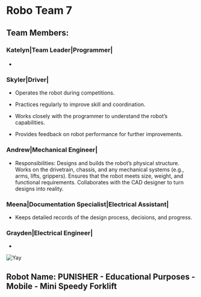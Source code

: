 # **Robo Team 7**

## Team Members:
### Katelyn|Team Leader|Programmer|
* #### 
### Skyler|Driver|
* Operates the robot during competitions.
  
* Practices regularly to improve skill and coordination.
  
* Works closely with the programmer to understand the robot’s capabilities.
  
* Provides feedback on robot performance for further improvements.
  
### Andrew|Mechanical Engineer|
* Responsibilities:
Designs and builds the robot’s physical structure.
Works on the drivetrain, chassis, and any mechanical systems (e.g., arms, lifts, grippers).
Ensures that the robot meets size, weight, and functional requirements.
Collaborates with the CAD designer to turn designs into reality.
### Meena|Documentation Specialist|Electrical Assistant|
* Keeps detailed records of the design process, decisions, and progress.
### Grayden|Electrical Engineer|
*  

![Yay](https://assets.stickpng.com/images/580b57fbd9996e24bc43bdfa.png)

## Robot Name: PUNISHER - Educational Purposes - Mobile - Mini Speedy Forklift
